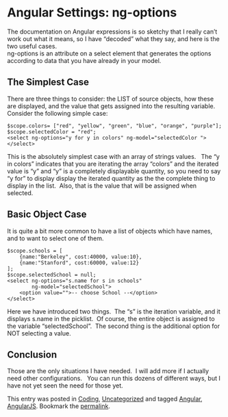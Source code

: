 #  Angular Settings: ng-options

The documentation on Angular expressions is so sketchy that I really can’t work out what it means, so I have “decoded” what they say, and here is the two useful cases.  
ng-options is an attribute on a select element that generates the options according to data that you have already in your model.

## The Simplest Case

There are three things to consider: the LIST of source objects, how these are displayed, and the value that gets assigned into the resulting variable.  Consider the following simple case:

```
$scope.colors= ["red", "yellow", "green", "blue", "orange", "purple"];
$scope.selectedColor = "red";
<select ng-options="y for y in colors" ng-model="selectedColor "></select>
```


This is the absolutely simplest case with an array of strings values.   The “y in colors” indicates that you are iterating the array “colors” and the iterated value is “y” and “y” is a completely displayable quantity, so you need to say “y for” to display display the iterated quantity as the the complete thing to display in the list.  Also, that is the value that will be assigned when selected.

## Basic Object Case

It is quite a bit more common to have a list of objects which have names, and to want to select one of them.

```
$scope.schools = [
    {name:"Berkeley", cost:40000, value:10},
    {name:"Stanford", cost:60000, value:12}
];
$scope.selectedSchool = null;
<select ng-options="s.name for s in schools"
        ng-model="selectedSchool">
    <option value="">-- choose School --</option>
</select>
```


Here we have introduced two things.  The “s” is the iteration variable, and it displays s.name in the picklist.  Of course, the entire object is assigned to the variable “selectedSchool”.  The second thing is the additional option for NOT selecting a value.

## Conclusion

Those are the only situations I have needed.  I will add more if I actually need other configurations.   You can run this dozens of different ways, but I have not yet seen the need for those yet.

This entry was posted in [Coding](https://agiletribe.purplehillsbooks.com/category/coding/), [Uncategorized](https://agiletribe.purplehillsbooks.com/category/uncategorized/) and tagged [Angular](https://agiletribe.purplehillsbooks.com/tag/angular/), [AngularJS](https://agiletribe.purplehillsbooks.com/tag/angularjs/). Bookmark the [permalink](https://agiletribe.purplehillsbooks.com/2017/11/24/hints-for-ng-options/ "Permalink to Hints for ng-options").